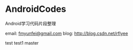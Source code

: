 AndroidCodes
============

Android学习代码片段整理

email: fmyunfei@gmail.com
blog:  http://blog.csdn.net/rflyee

test
test1
master
